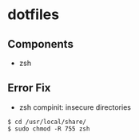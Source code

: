 # dotfiles
## Components
- zsh
## Error Fix
- zsh compinit: insecure directories
```shell
$ cd /usr/local/share/
$ sudo chmod -R 755 zsh
```
